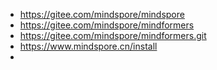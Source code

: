 


- https://gitee.com/mindspore/mindspore
- https://gitee.com/mindspore/mindformers
- https://gitee.com/mindspore/mindformers.git
- https://www.mindspore.cn/install
- 




